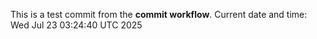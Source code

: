 This is a test commit from the **commit workflow**.
Current date and time: Wed Jul 23 03:24:40 UTC 2025
